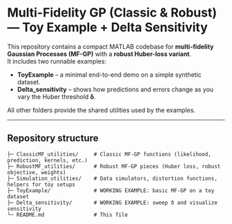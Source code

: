 # Multi-Fidelity GP (Classic & Robust) — Toy Example + Delta Sensitivity

This repository contains a compact MATLAB codebase for **multi-fidelity Gaussian Processes (MF-GP)** with a **robust Huber-loss variant**.  
It includes two runnable examples:

- **ToyExample** – a minimal end-to-end demo on a simple synthetic dataset.
- **Delta_sensitivity** – shows how predictions and errors change as you vary the Huber threshold **δ**.

All other folders provide the shared utilities used by the examples.

---


## Repository structure
  ```text
├─ ClassicMF_utilities/     # Classic MF-GP functions (likelihood, prediction, kernels, etc.)
├─ RobustMF_utilities/      # Robust MF-GP pieces (Huber loss, robust objective, weights)
├─ Simulation_utilities/    # Data simulators, distortion functions, helpers for toy setups
├─ ToyExample/              # WORKING EXAMPLE: basic MF-GP on a toy dataset
├─ Delta_sensitivity/       # WORKING EXAMPLE: sweep δ and visualize sensitivity
└─ README.md                # This file

